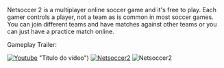 Netsoccer 2 is a multiplayer online soccer game and it's free to play. Each gamer controls a player, not a team as is common in most soccer games. You can join different teams and have matches against other teams or you can just have a practice match online.

Gameplay Trailer:

[![Youtube](https://www.gstatic.com/youtube/img/branding/youtubelogo/svg/youtubelogo.svg)](https://www.youtube.com/watch?v=pYng-cRx7hY) "Título do vídeo")
[![Netsoccer2](https://i.postimg.cc/kGc7PRC8/ss-713d47cb20afdd1e45fc198258a0eb6fdf21b1b8-1920x1080.jpg)](https://www.youtube.com/watch?v=pYng-cRx7hY "Watch in YouTube")
![Netsoccer2](https://cdn.cloudflare.steamstatic.com/steam/apps/1151320/ss_ea4454c70395cf154ff686c567251c5b6a22e42e.1920x1080.jpg?t=1617323856)

